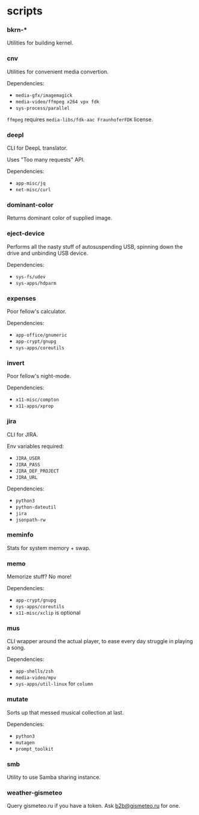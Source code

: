 scripts
=======

### bkrn-\*

Utilities for building kernel.

### cnv

Utilities for convenient media convertion.

Dependencies:
- `media-gfx/imagemagick`
- `media-video/ffmpeg x264 vpx fdk`
- `sys-process/parallel`

`ffmpeg` requires `media-libs/fdk-aac FraunhoferFDK` license.

### deepl

CLI for DeepL translator.

Uses "Too many requests" API.

Dependencies:
- `app-misc/jq`
- `net-misc/curl`

### dominant-color

Returns dominant color of supplied image.

### eject-device

Performs all the nasty stuff of autosuspending USB, spinning down the drive and
unbinding USB device.

Dependencies:
- `sys-fs/udev`
- `sys-apps/hdparm`

### expenses

Poor fellow's calculator.

Dependencies:
- `app-office/gnumeric`
- `app-crypt/gnupg`
- `sys-apps/coreutils`

### invert

Poor fellow's night-mode.

Dependencies:
- `x11-misc/compton`
- `x11-apps/xprop`

### jira

CLI for JIRA.

Env variables required:
- `JIRA_USER`
- `JIRA_PASS`
- `JIRA_DEF_PROJECT`
- `JIRA_URL`

Dependencies:
- `python3`
- `python-dateutil`
- `jira`
- `jsonpath-rw`

### meminfo

Stats for system memory + swap.

### memo

Memorize stuff? No more!

Dependencies:
- `app-crypt/gnupg`
- `sys-apps/coreutils`
- `x11-misc/xclip` is optional

### mus

CLI wrapper around the actual player, to ease every day struggle in playing a
song.

Dependencies:
- `app-shells/zsh`
- `media-video/mpv`
- `sys-apps/util-linux` for `column`

### mutate

Sorts up that messed musical collection at last.

Dependencies:
- `python3`
- `mutagen`
- `prompt_toolkit`

### smb

Utility to use Samba sharing instance.

### weather-gismeteo

Query gismeteo.ru if you have a token. Ask b2b@gismeteo.ru for one.

